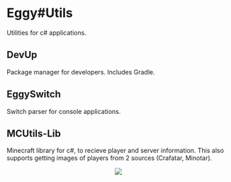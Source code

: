 # Eggy#Utils
Utilities for c# applications.

## DevUp
Package manager for developers. Includes Gradle.

## EggySwitch
Switch parser for console applications.

## MCUtils-Lib
Minecraft library for c#, to recieve player and server information. This also supports getting images of players from 2 sources (Crafatar, Minotar).


<div align="center">
<img src="https://img.shields.io/badge/EggOrg-by--acaiberii-green?style=for-the-badge">
</div>
